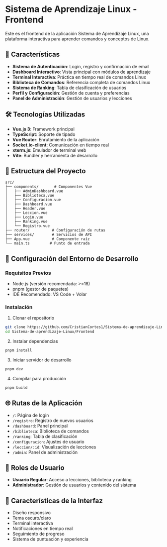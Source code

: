 # Sistema de Aprendizaje Linux - Frontend

Este es el frontend de la aplicación Sistema de Aprendizaje Linux, una plataforma interactiva para aprender comandos y conceptos de Linux.

## 🚀 Características

- **Sistema de Autenticación**: Login, registro y confirmación de email
- **Dashboard Interactivo**: Vista principal con módulos de aprendizaje
- **Terminal Interactiva**: Práctica en tiempo real de comandos Linux
- **Biblioteca de Comandos**: Referencia completa de comandos Linux
- **Sistema de Ranking**: Tabla de clasificación de usuarios
- **Perfil y Configuración**: Gestión de cuenta y preferencias
- **Panel de Administración**: Gestión de usuarios y lecciones

## 🛠️ Tecnologías Utilizadas

- **Vue.js 3**: Framework principal
- **TypeScript**: Soporte de tipado
- **Vue Router**: Enrutamiento de la aplicación
- **Socket.io-client**: Comunicación en tiempo real
- **xterm.js**: Emulador de terminal web
- **Vite**: Bundler y herramienta de desarrollo

## 📁 Estructura del Proyecto

```
src/
├── components/       # Componentes Vue
│   ├── AdminDashboard.vue
│   ├── Biblioteca.vue
│   ├── Configuracion.vue
│   ├── Dashboard.vue
│   ├── Header.vue
│   ├── Leccion.vue
│   ├── Login.vue
│   ├── Ranking.vue
│   └── Registro.vue
├── router/          # Configuración de rutas
├── services/        # Servicios de API
├── App.vue          # Componente raíz
└── main.ts         # Punto de entrada
```

## 🔧 Configuración del Entorno de Desarrollo

### Requisitos Previos

- Node.js (versión recomendada: >=18)
- pnpm (gestor de paquetes)
- IDE Recomendado: VS Code + Volar

### Instalación

1. Clonar el repositorio
```sh
git clone https://github.com/CristianCortes1/Sistema-de-aprendizaje-Linux.git
cd Sistema-de-aprendizaje-Linux/Frontend
```

2. Instalar dependencias
```sh
pnpm install
```

3. Iniciar servidor de desarrollo
```sh
pnpm dev
```

4. Compilar para producción
```sh
pnpm build
```

## 🌐 Rutas de la Aplicación

- `/`: Página de login
- `/registro`: Registro de nuevos usuarios
- `/dashboard`: Panel principal
- `/biblioteca`: Biblioteca de comandos
- `/ranking`: Tabla de clasificación
- `/configuracion`: Ajustes de usuario
- `/leccion/:id`: Visualización de lecciones
- `/admin`: Panel de administración

## 👥 Roles de Usuario

- **Usuario Regular**: Acceso a lecciones, biblioteca y ranking
- **Administrador**: Gestión de usuarios y contenido del sistema

## 📱 Características de la Interfaz

- Diseño responsivo
- Tema oscuro/claro
- Terminal interactiva
- Notificaciones en tiempo real
- Seguimiento de progreso
- Sistema de puntuación y experiencia
